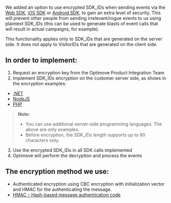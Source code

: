 We added an option to use encrypted SDK_IDs when sending events via the [Web SDK](https://github.com/optimove-tech/Web-SDK-Integration-Guide), [iOS SDK](https://github.com/optimove-tech/iOS-SDK-Integration-Guide) or [Android SDK](https://github.com/optimove-tech/Android-SDK-Integration-Guide), to gain an extra level of security. This will prevent other people from sending irrelevant/rogue events to us using plaintext SDK_IDs (this can be used to generate blasts of event calls that will result in actual campaigns, for example).

This functionality applies only to SDK_IDs that are generated on the server side. It does not apply to VisitorIDs that are generated on the client side. 

## **In order to implement:**
1.	Request an encryption key from the Optimove Product Integration Team
2.	Implement SDK_IDs encryption on the customer server side, as shows in the encryption examples:
* [.NET](https://github.com/optimove-tech/Reporting-Encrypted-CustomerID/tree/master/SDKEncryption)
* [NodeJS](https://github.com/optimove-tech/Reporting-Encrypted-CustomerID/tree/master/JSEncryption/EncryptionJSApp)
* [PHP](https://github.com/optimoveproductintegration/Reporting-Encrypted-CustomerID/tree/master/phpEncryption)

>**Note:** 
> - You can use additional server-side programming languages. The above are only examples.
> - Before encryption, the SDK_IDs length supports up to 90 characters only.


3.	Use the encrypted SDK_IDs in all SDK calls implemented
5.	Optimove will perform the decryption and process the events

## **The encryption method we use:**
* Authenticated encryption using CBC encryption with initialization vector and HMAC for the authenticating the message.
* [HMAC – Hash-based message authentication code](https://en.wikipedia.org/wiki/Hash-based_message_authentication_code) 
